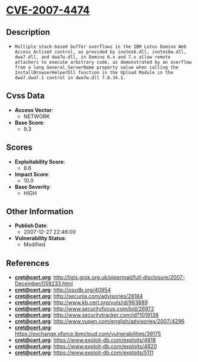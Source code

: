 
# [CVE-2007-4474](https://cve.mitre.org/cgi-bin/cvename.cgi?name=CVE-2007-4474)

## Description

- `Multiple stack-based buffer overflows in the IBM Lotus Domino Web Access ActiveX control, as provided by inotes6.dll, inotes6w.dll, dwa7.dll, and dwa7w.dll, in Domino 6.x and 7.x allow remote attackers to execute arbitrary code, as demonstrated by an overflow from a long General_ServerName property value when calling the InstallBrowserHelperDll function in the Upload Module in the dwa7.dwa7.1 control in dwa7w.dll 7.0.34.1.`

## Cvss Data

- **Access Vector**:
  - NETWORK
- **Base Score**:
  - 9.3

## Scores

- **Exploitability Score**:
  - 8.6
- **Impact Score**:
  - 10.0
- **Base Severity**:
  - HIGH

## Other Information

- **Publish Date**:
  - 2007-12-27 22:46:00
- **Vulnerability Status**:
  - Modified

## References

- **cret@cert.org**: http://lists.grok.org.uk/pipermail/full-disclosure/2007-December/059233.html
- **cret@cert.org**: http://osvdb.org/40954
- **cret@cert.org**: http://secunia.com/advisories/28184
- **cret@cert.org**: http://www.kb.cert.org/vuls/id/963889
- **cret@cert.org**: http://www.securityfocus.com/bid/26972
- **cret@cert.org**: http://www.securitytracker.com/id?1019138
- **cret@cert.org**: http://www.vupen.com/english/advisories/2007/4296
- **cret@cert.org**: https://exchange.xforce.ibmcloud.com/vulnerabilities/39175
- **cret@cert.org**: https://www.exploit-db.com/exploits/4818
- **cret@cert.org**: https://www.exploit-db.com/exploits/4820
- **cret@cert.org**: https://www.exploit-db.com/exploits/5111
